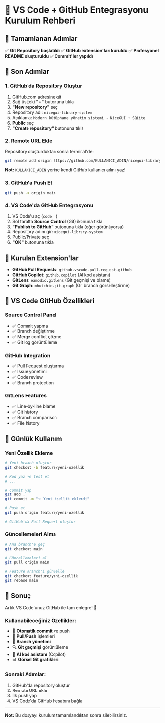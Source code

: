 # 🔗 VS Code + GitHub Entegrasyonu Kurulum Rehberi

## 🎯 Tamamlanan Adımlar

✅ **Git Repository başlatıldı**
✅ **GitHub extension'ları kuruldu**
✅ **Profesyonel README oluşturuldu**
✅ **Commit'ler yapıldı**

## 🚀 Son Adımlar

### 1. GitHub'da Repository Oluştur
1. [GitHub.com](https://github.com) adresine git
2. Sağ üstteki **"+"** butonuna tıkla
3. **"New repository"** seç
4. Repository adı: `nicegui-library-system`
5. Açıklama: `Modern kütüphane yönetim sistemi - NiceGUI + SQLite`
6. **Public** seç
7. **"Create repository"** butonuna tıkla

### 2. Remote URL Ekle
Repository oluşturduktan sonra terminal'de:

```bash
git remote add origin https://github.com/KULLANICI_ADIN/nicegui-library-system.git
```

**Not:** `KULLANICI_ADIN` yerine kendi GitHub kullanıcı adını yaz!

### 3. GitHub'a Push Et
```bash
git push -u origin main
```

### 4. VS Code'da GitHub Entegrasyonu
1. VS Code'u aç (`code .`)
2. Sol tarafta **Source Control** (Git) ikonuna tıkla
3. **"Publish to GitHub"** butonuna tıkla (eğer görünüyorsa)
4. Repository adını gir: `nicegui-library-system`
5. Public/Private seç
6. **"OK"** butonuna tıkla

## 🔧 Kurulan Extension'lar

- **GitHub Pull Requests**: `github.vscode-pull-request-github`
- **GitHub Copilot**: `github.copilot` (AI kod asistanı)
- **GitLens**: `eamodio.gitlens` (Git geçmişi ve blame)
- **Git Graph**: `mhutchie.git-graph` (Git branch görselleştirme)

## 🎨 VS Code GitHub Özellikleri

### Source Control Panel
- ✅ Commit yapma
- ✅ Branch değiştirme
- ✅ Merge conflict çözme
- ✅ Git log görüntüleme

### GitHub Integration
- ✅ Pull Request oluşturma
- ✅ Issue yönetimi
- ✅ Code review
- ✅ Branch protection

### GitLens Features
- ✅ Line-by-line blame
- ✅ Git history
- ✅ Branch comparison
- ✅ File history

## 🔄 Günlük Kullanım

### Yeni Özellik Ekleme
```bash
# Yeni branch oluştur
git checkout -b feature/yeni-ozellik

# Kod yaz ve test et
# ...

# Commit yap
git add .
git commit -m "✨ Yeni özellik eklendi"

# Push et
git push origin feature/yeni-ozellik

# GitHub'da Pull Request oluştur
```

### Güncellemeleri Alma
```bash
# Ana branch'e geç
git checkout main

# Güncellemeleri al
git pull origin main

# Feature branch'i güncelle
git checkout feature/yeni-ozellik
git rebase main
```

## 🎯 Sonuç

Artık VS Code'unuz GitHub ile tam entegre! 🎉

### Kullanabileceğiniz Özellikler:
- 📝 **Otomatik commit** ve push
- 🔄 **Pull/Push** işlemleri
- 🌿 **Branch yönetimi**
- 🔍 **Git geçmişi** görüntüleme
- 🤖 **AI kod asistanı** (Copilot)
- 📊 **Görsel Git grafikleri**

### Sonraki Adımlar:
1. GitHub'da repository oluştur
2. Remote URL ekle
3. İlk push yap
4. VS Code'da GitHub hesabını bağla

---
**Not:** Bu dosyayı kurulum tamamlandıktan sonra silebilirsiniz.
